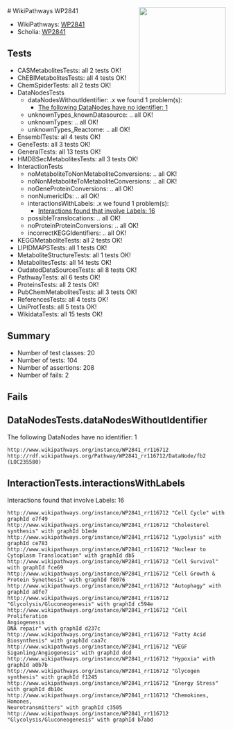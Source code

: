 <img style="float: right; width: 200px" src="https://upload.wikimedia.org/wikipedia/commons/thumb/8/83/Wplogo_with_text_500.png/640px-Wplogo_with_text_500.png" />
# WikiPathways WP2841

* WikiPathways: [WP2841](https://wikipathways.org/pathways/WP2841)
* Scholia: [WP2841](https://scholia.toolforge.org/wikipathways/WP2841)
## Tests
* CASMetabolitesTests: all 2 tests OK!
* ChEBIMetabolitesTests: all 4 tests OK!
* ChemSpiderTests: all 2 tests OK!
* DataNodesTests
    * dataNodesWithoutIdentifier: .x we found 1 problem(s):
        * [The following DataNodes have no identifier: 1](#d2d32fa0)
    * unknownTypes_knownDatasource: .. all OK!
    * unknownTypes: .. all OK!
    * unknownTypes_Reactome: .. all OK!
* EnsemblTests: all 4 tests OK!
* GeneTests: all 3 tests OK!
* GeneralTests: all 13 tests OK!
* HMDBSecMetabolitesTests: all 3 tests OK!
* InteractionTests
    * noMetaboliteToNonMetaboliteConversions: .. all OK!
    * noNonMetaboliteToMetaboliteConversions: .. all OK!
    * noGeneProteinConversions: .. all OK!
    * nonNumericIDs: .. all OK!
    * interactionsWithLabels: .x we found 1 problem(s):
        * [Interactions found that involve Labels: 16](#fe97a8be)
    * possibleTranslocations: .. all OK!
    * noProteinProteinConversions: .. all OK!
    * incorrectKEGGIdentifiers: .. all OK!
* KEGGMetaboliteTests: all 2 tests OK!
* LIPIDMAPSTests: all 1 tests OK!
* MetaboliteStructureTests: all 1 tests OK!
* MetabolitesTests: all 14 tests OK!
* OudatedDataSourcesTests: all 8 tests OK!
* PathwayTests: all 6 tests OK!
* ProteinsTests: all 2 tests OK!
* PubChemMetabolitesTests: all 3 tests OK!
* ReferencesTests: all 4 tests OK!
* UniProtTests: all 5 tests OK!
* WikidataTests: all 15 tests OK!


## Summary

* Number of test classes: 20
* Number of tests: 104
* Number of assertions: 208
* Number of fails: 2

## Fails

<a name="d2d32fa0" />

## DataNodesTests.dataNodesWithoutIdentifier

The following DataNodes have no identifier: 1
```
http://www.wikipathways.org/instance/WP2841_rr116712 http://rdf.wikipathways.org/Pathway/WP2841_rr116712/DataNode/fb2 (LOC235580)
```

<a name="fe97a8be" />

## InteractionTests.interactionsWithLabels

Interactions found that involve Labels: 16
```
http://www.wikipathways.org/instance/WP2841_rr116712 "Cell Cycle" with graphId e7f49
http://www.wikipathways.org/instance/WP2841_rr116712 "Cholesterol synthesis" with graphId b1ede
http://www.wikipathways.org/instance/WP2841_rr116712 "Lypolysis" with graphId ce783
http://www.wikipathways.org/instance/WP2841_rr116712 "Nuclear to Cytoplasm Translocation" with graphId db5
http://www.wikipathways.org/instance/WP2841_rr116712 "Cell Survival" with graphId fce69
http://www.wikipathways.org/instance/WP2841_rr116712 "Cell Growth & Protein Synethesis" with graphId f8076
http://www.wikipathways.org/instance/WP2841_rr116712 "Autophagy" with graphId a8fe7
http://www.wikipathways.org/instance/WP2841_rr116712 "Glycolysis/Gluconeogenesis" with graphId c594e
http://www.wikipathways.org/instance/WP2841_rr116712 "Cell Proliferation
Angiogenesis
DNA repair" with graphId d237c
http://www.wikipathways.org/instance/WP2841_rr116712 "Fatty Acid Biosynthesis" with graphId caa7c
http://www.wikipathways.org/instance/WP2841_rr116712 "VEGF Siganling/Angiogenesis" with graphId dcd
http://www.wikipathways.org/instance/WP2841_rr116712 "Hypoxia" with graphId a0b7b
http://www.wikipathways.org/instance/WP2841_rr116712 "Glycogen synthesis" with graphId f1245
http://www.wikipathways.org/instance/WP2841_rr116712 "Energy Stress" with graphId db10c
http://www.wikipathways.org/instance/WP2841_rr116712 "Chemokines, 
Homones, 
Neurotransmitters" with graphId c3505
http://www.wikipathways.org/instance/WP2841_rr116712 "Glycolysis/Gluconeogenesis" with graphId b7abd
```

